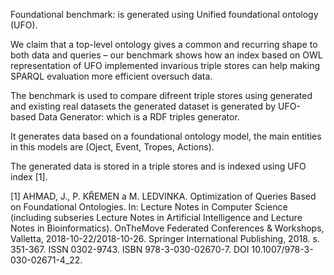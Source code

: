 Foundational benchmark:  is   generated  using Unified foundational ontology (UFO). 

We claim that a top-level ontology gives a common and recurring shape to both data and queries – our benchmark shows  how  an  index  based  on  OWL  representation  of  UFO implemented  invarious  triple  stores  can  help  making  SPARQL  evaluation  more  efficient  oversuch data.

The benchmark is used to compare difreent triple stores using generated and existing real datasets
 the generated dataset is generated by UFO-based Data Generator: which  is a  RDF triples generator. 

It generates data based on a foundational ontology model, the main entities in this models are (Oject, Event, Tropes, Actions).

The generated data is stored in a triple stores and is indexed using UFO index [1].



[1] AHMAD, J., P. KŘEMEN a M. LEDVINKA. Optimization of Queries Based on Foundational Ontologies. In: Lecture Notes in Computer Science (including subseries Lecture Notes in Artificial Intelligence and Lecture Notes in Bioinformatics). OnTheMove Federated Conferences & Workshops, Valletta, 2018-10-22/2018-10-26. Springer International Publishing, 2018. s. 351-367. ISSN 0302-9743. ISBN 978-3-030-02670-7. DOI 10.1007/978-3-030-02671-4_22.
